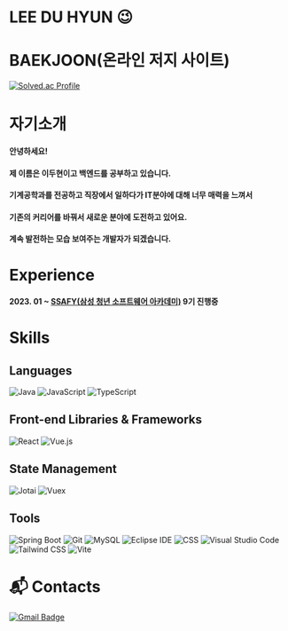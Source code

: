 # LEE DU HYUN 😉

# BAEKJOON(온라인 저지 사이트)

[![Solved.ac Profile](http://mazassumnida.wtf/api/v2/generate_badge?boj=dlengus94)](https://solved.ac/dlengus94/)

# 자기소개

#### 안녕하세요! 
#### 제 이름은 이두현이고 백엔드를 공부하고 있습니다.   
#### 기계공학과를 전공하고 직장에서 일하다가 IT분야에 대해 너무 매력을 느껴서    
#### 기존의 커리어를 바꿔서 새로운 분야에 도전하고 있어요.   
#### 계속 발전하는 모습 보여주는 개발자가 되겠습니다.   

# Experience

#### 2023. 01 ~ [SSAFY(삼성 청년 소프트웨어 아카데미)](https://github.com/Noopy94/ssafy9 "SSAFY 9기 이두현 기록") 9기 진행중



# Skills
## Languages
![Java](https://img.shields.io/badge/Java-007396.svg?&style=for-the-badge&logo=Java&logoColor=white)
![JavaScript](https://img.shields.io/badge/JavaScript-F7DF1E.svg?&style=for-the-badge&logo=JavaScript&logoColor=white)
![TypeScript](https://img.shields.io/badge/TypeScript-3178C6.svg?&style=for-the-badge&logo=TypeScript&logoColor=white)

## Front-end Libraries & Frameworks
![React](https://img.shields.io/badge/React-61DAFB.svg?&style=for-the-badge&logo=React&logoColor=black)
![Vue.js](https://img.shields.io/badge/Vue.js-4FC08D.svg?&style=for-the-badge&logo=Vue.js&logoColor=white)

## State Management
![Jotai](https://img.shields.io/badge/Jotai-10B981.svg?&style=for-the-badge&logo=Jotai&logoColor=white)
![Vuex](https://img.shields.io/badge/Vuex-4FC08D.svg?&style=for-the-badge&logo=Vuex&logoColor=white)

## Tools
![Spring Boot](https://img.shields.io/badge/Spring%20Boot-6DB33F.svg?&style=for-the-badge&logo=Spring%20Boot&logoColor=white)
![Git](https://img.shields.io/badge/Git-F05032.svg?&style=for-the-badge&logo=Git&logoColor=white)
![MySQL](https://img.shields.io/badge/MySQL-4479A1.svg?&style=for-the-badge&logo=MySQL&logoColor=white)
![Eclipse IDE](https://img.shields.io/badge/Eclipse%20IDE-2C2255.svg?&style=for-the-badge&logo=Eclipse%20IDE&logoColor=white)
![CSS](https://img.shields.io/badge/CSS3-1572B6.svg?&style=for-the-badge&logo=CSS3&logoColor=white)
![Visual Studio Code](https://img.shields.io/badge/Visual%20Studio%20Code-007ACC.svg?&style=for-the-badge&logo=Visual%20Studio%20Code&logoColor=white)
![Tailwind CSS](https://img.shields.io/badge/Tailwind%20CSS-38B2AC.svg?&style=for-the-badge&logo=Tailwind%20CSS&logoColor=white)
![Vite](https://img.shields.io/badge/Vite-646CFF.svg?&style=for-the-badge&logo=Vite&logoColor=white)
 
# :mailbox_with_mail: Contacts
[![Gmail Badge](https://img.shields.io/badge/Gmail-d14836?style=flat-square&logo=Gmail&logoColor=white&link=mailto:dlengus94@gmail.com)](mailto:dlengus94@gmail.com)
